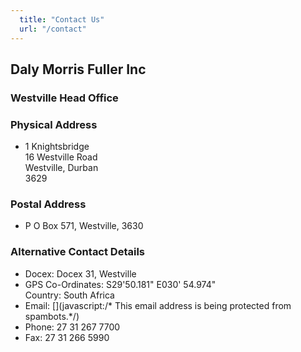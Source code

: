 ```yaml
---
  title: "Contact Us"
  url: "/contact"
---
```


## Daly Morris Fuller Inc

### Westville Head Office

### Physical Address

*   1 Knightsbridge  
    16 Westville Road  
    Westville, Durban  
    3629

### Postal Address

*   P O Box 571, Westville, 3630

### Alternative Contact Details

*   Docex: Docex 31, Westville
*   GPS Co-Ordinates: S29'50.181" E030' 54.974"  
    Country: South Africa
*   Email: <a><span class="cloaked_email ep_18716585"><span data-ep-b2cb6="" data-ep-aab2d="mfa"><span data-ep-b2cb6="a" data-ep-aab2d="@la"><span data-ep-aab2d="w.c" data-ep-b2cb6="o.z"></span></span></span></span></a>[<span class="cloaked_email ep_a4dad9b9"><span data-ep-be428="za" data-ep-a2c7a="inf"><span data-ep-be428="co." data-ep-a2c7a="o@d"><span data-ep-a2c7a="mfi" data-ep-be428="nc."></span></span></span></span><span class="cloaked_email ep_7c61c45e" style="display:none;"><span data-ep-be428="za" data-ep-a2c7a="inf"><span data-ep-a2c7a="o@d" data-ep-be428="co."><span data-ep-be428="nc." data-ep-a2c7a="mfi"></span></span></span></span>](javascript:/* This email address is being protected from spambots.*/)<script type="text/javascript">emailProtector.addCloakedMailto("ep_7c61c45e", 1);</script><span class="cloaked_email ep_eea2a513" style="display: none;"><span data-ep-aab2d="mfa" data-ep-b2cb6=""><span data-ep-b2cb6="a" data-ep-aab2d="@la"><span data-ep-aab2d="w.c" data-ep-b2cb6="o.z"></span></span></span></span>
*   Phone: 27 31 267 7700
*   Fax: 27 31 266 5990